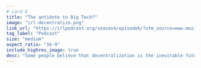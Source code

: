 ```yaml
---
# card 6
title: "The antidote to Big Tech?"
image: "irl-decentralize.png"
link_url: "https://irlpodcast.org/season4/episode6/?utm_source=www.mozilla.org&utm_medium=referral&utm_campaign=homepage&utm_content=card"
tag_label: "Podcast"
size: "medium"
aspect_ratio: "16-9"
include_highres_image: true
desc: "Some people believe that decentralization is the inevitable future of the web. But would it be as utopian as advocates suggest?"
---
```

